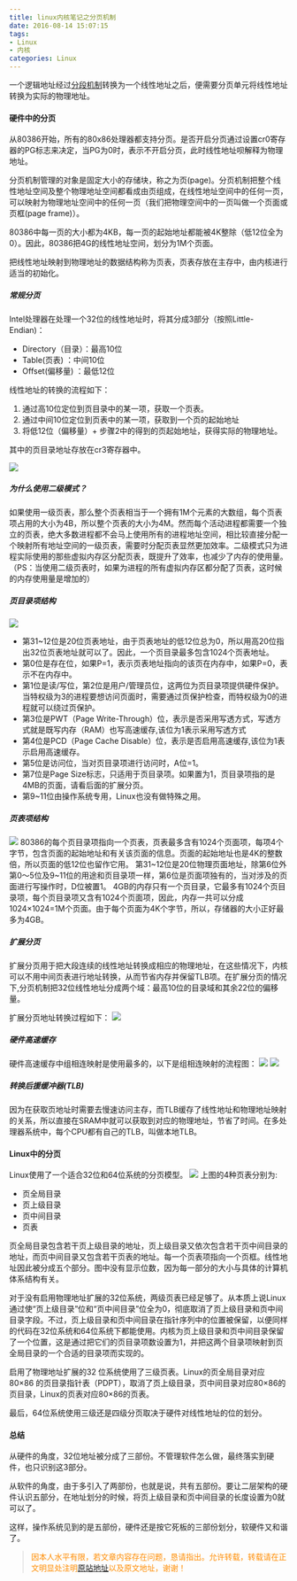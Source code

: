 ```yaml
---
title: linux内核笔记之分页机制
date: 2016-08-14 15:07:15
tags: 
- Linux
- 内核
categories: Linux
---
```

一个逻辑地址经过[分段机制](/2016/08/13/linux-kernel-note-segment-mechanism/)转换为一个线性地址之后，便需要分页单元将线性地址转换为实际的物理地址。

#### 硬件中的分页

从80386开始，所有的80x86处理器都支持分页。是否开启分页通过设置cr0寄存器的PG标志来决定，当PG为0时，表示不开启分页，此时线性地址呗解释为物理地址。

分页机制管理的对象是固定大小的存储块，称之为页(page)。分页机制把整个线性地址空间及整个物理地址空间都看成由页组成，在线性地址空间中的任何一页，可以映射为物理地址空间中的任何一页（我们把物理空间中的一页叫做一个页面或页框(page frame)）。

80386中每一页的大小都为4KB，每一页的起始地址都能被4K整除（低12位全为0）。因此，80386把4G的线性地址空间，划分为1M个页面。

把线性地址映射到物理地址的数据结构称为页表，页表存放在主存中，由内核进行适当的初始化。

##### 常规分页
Intel处理器在处理一个32位的线性地址时，将其分成3部分（按照Little-Endian)：

- Directory（目录）：最高10位
- Table(页表) ：中间10位
- Offset(偏移量) ：最低12位

线性地址的转换的流程如下：

1. 通过高10位定位到页目录中的某一项，获取一个页表。
2. 通过中间10位定位到页表中的某一项，获取到一个页的起始地址
3. 将低12位（偏移量）+ 步骤2中的得到的页起始地址，获得实际的物理地址。

其中的页目录地址存放在cr3寄存器中。

![](/images/linux-kernel-note/page-mechanism-0.png)

##### 为什么使用二级模式？
如果使用一级页表，那么整个页表相当于一个拥有1M个元素的大数组，每个页表项占用的大小为4B，所以整个页表的大小为4M。然而每个活动进程都需要一个独立的页表，绝大多数进程都不会马上使用所有的进程地址空间，相比较直接分配一个映射所有地址空间的一级页表，需要时分配页表显然更加效率。二级模式只为进程实际使用的那些虚拟内存区分配页表，既提升了效率，也减少了内存的使用量。（PS：当使用二级页表时，如果为进程的所有虚拟内存区都分配了页表，这时候的内存使用量是增加的）

##### 页目录项结构
![](/images/linux-kernel-note/page-mechanism-1.gif)

- 第31~12位是20位页表地址，由于页表地址的低12位总为0，所以用高20位指出32位页表地址就可以了。因此，一个页目录最多包含1024个页表地址。
- 第0位是存在位，如果P=1，表示页表地址指向的该页在内存中，如果P=0，表示不在内存中。
- 第1位是读/写位，第2位是用户/管理员位，这两位为页目录项提供硬件保护。当特权级为3的进程要想访问页面时，需要通过页保护检查，而特权级为0的进程就可以绕过页保护。
- 第3位是PWT（Page Write-Through）位，表示是否采用写透方式，写透方式就是既写内存（RAM）也写高速缓存,该位为1表示采用写透方式
- 第4位是PCD（Page Cache Disable）位，表示是否启用高速缓存,该位为1表示启用高速缓存。
- 第5位是访问位，当对页目录项进行访问时，A位=1。
- 第7位是Page Size标志，只适用于页目录项。如果置为1，页目录项指的是4MB的页面，请看后面的扩展分页。
- 第9~11位由操作系统专用，Linux也没有做特殊之用。

##### 页表项结构
![](/images/linux-kernel-note/page-mechanism-2.gif)
80386的每个页目录项指向一个页表，页表最多含有1024个页面项，每项4个字节，包含页面的起始地址和有关该页面的信息。页面的起始地址也是4K的整数倍，所以页面的低12位也留作它用。
第31~12位是20位物理页面地址，除第6位外第0～5位及9~11位的用途和页目录项一样，第6位是页面项独有的，当对涉及的页面进行写操作时，D位被置1。
4GB的内存只有一个页目录，它最多有1024个页目录项，每个页目录项又含有1024个页面项，因此，内存一共可以分成1024×1024=1M个页面。由于每个页面为4K个字节，所以，存储器的大小正好最多为4GB。

##### 扩展分页
扩展分页用于把大段连续的线性地址转换成相应的物理地址，在这些情况下，内核可以不用中间页表进行地址转换，从而节省内存并保留TLB项。在扩展分页的情况下,分页机制把32位线性地址分成两个域：最高10位的目录域和其余22位的偏移量。

扩展分页地址转换过程如下：
![](/images/linux-kernel-note/page-mechanism-3.png)

##### 硬件高速缓存
硬件高速缓存中组相连映射是使用最多的，以下是组相连映射的流程图：
![](/images/linux-kernel-note/page-mechanism-4.jpg)
![](/images/linux-kernel-note/page-mechanism-5.jpg)

##### 转换后援缓冲器(TLB)
因为在获取页地址时需要去慢速访问主存，而TLB缓存了线性地址和物理地址映射的关系，所以直接在SRAM中就可以获取到对应的物理地址，节省了时间。在多处理器系统中，每个CPU都有自己的TLB，叫做本地TLB。

#### Linux中的分页
Linux使用了一个适合32位和64位系统的分页模型。
![](/images/linux-kernel-note/page-mechanism-6.png)
上图的4种页表分别为:

- 页全局目录
- 页上级目录
- 页中间目录
- 页表

页全局目录包含若干页上级目录的地址，页上级目录又依次包含若干页中间目录的地址，而页中间目录又包含若干页表的地址。每一个页表项指向一个页框。线性地址因此被分成五个部分。图中没有显示位数，因为每一部分的大小与具体的计算机体系结构有关。

对于没有启用物理地址扩展的32位系统，两级页表已经足够了。从本质上说Linux通过使“页上级目录”位和“页中间目录”位全为0，彻底取消了页上级目录和页中间目录字段。不过，页上级目录和页中间目录在指针序列中的位置被保留，以便同样的代码在32位系统和64位系统下都能使用。内核为页上级目录和页中间目录保留了一个位置，这是通过把它们的页目录项数设置为1，并把这两个目录项映射到页全局目录的一个合适的目录项而实现的。

启用了物理地址扩展的32 位系统使用了三级页表。Linux的页全局目录对应80×86 的页目录指针表（PDPT），取消了页上级目录，页中间目录对应80×86的页目录，Linux的页表对应80×86的页表。

最后，64位系统使用三级还是四级分页取决于硬件对线性地址的位的划分。

#### 总结
从硬件的角度，32位地址被分成了三部份。不管理软件怎么做，最终落实到硬件，也只识别这3部分。

从软件的角度，由于多引入了两部份，也就是说，共有五部份。要让二层架构的硬件认识五部分，在地址划分的时候，将页上级目录和页中间目录的长度设置为0就可以了。

这样，操作系统见到的是五部份，硬件还是按它死板的三部份划分，软硬件又和谐了。

><font color= Darkorange>因本人水平有限，若文章内容存在问题，恳请指出。允许转载，转载请在正文明显处注明[原站地址](http://vinoit.me)以及原文地址，谢谢！</font> 






